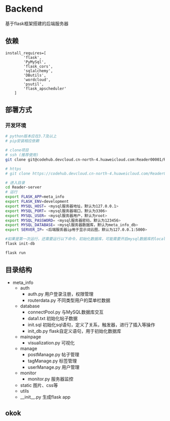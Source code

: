 # Backend
基于flask框架搭建的后端服务器

## 依赖

```
install_requires=[
        'flask',
        'PyMySql',
        'flask_cors',
        'sqlalchemy',
        'DButils',
        'wordcloud',
        'psutil',
        'flask_apscheduler'
    ]
```

## 部署方式

### 开发环境

```bash
# python版本应在3.7及以上
# pip安装相应依赖

# clone项目
# ssh (推荐使用)
git clone git@codehub.devcloud.cn-north-4.huaweicloud.com:Reader00001/Reader-server.git

# https
# git clone https://codehub.devcloud.cn-north-4.huaweicloud.com/Reader00001/Reader-server.git

# 进入目录
cd Reader-server
# 运行
export FLASK_APP=meta_info
export FLASK_ENV=development
export MYSQL_HOST= <mysql服务器地址，默认为127.0.0.1>
export MYSQL_PORT= <mysql服务器端口，默认为3306>
export MYSQL_USER= <mysql服务器用户，默认为root>
export MYSQL_PASSWORD= <mysql服务器密码，默认为123456>
export MYSQL_DATABASE= <mysql服务器数据库，默认为meta_info_db>
export SERVER_IP= <后端服务器ip用于显示词云图，默认为127.0.0.1:5000>

#如果是第一次运行，还需要运行以下命令，初始化数据库，可能需要开启mysql数据库的local_infile,具体见MySQL ERROR 3948
flask init-db

flask run
```



## 目录结构

- meta_info
  - auth
    - auth.py	用户登录注册，权限管理
    - routerdata.py   不同类型用户的菜单栏数据
  - database
    - connectPool.py	与MySQL数据库交互
    - data1.txt    初始化帖子数据
    - init.sql       初始化sql语句，定义了关系，触发器，进行了插入等操作
    - init_db.py   flask自定义语句，用于初始化数据库
  - mainpage
    - visualization.py    可视化
  - manage
    - postManage.py    帖子管理
    - tagManage.py    标签管理
    - userManage.py    用户管理
  - monitor
    - monitor.py    服务器监控
  - static   图片、css等
  - utils
  - \_\_init\_\_.py    生成flask app


## okok